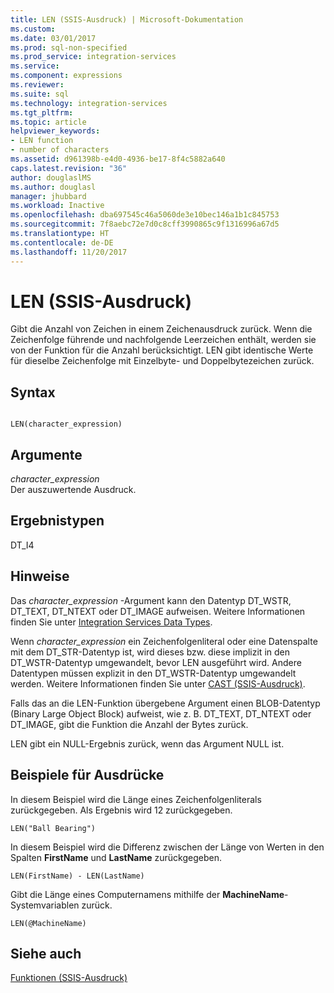 ```yaml
---
title: LEN (SSIS-Ausdruck) | Microsoft-Dokumentation
ms.custom: 
ms.date: 03/01/2017
ms.prod: sql-non-specified
ms.prod_service: integration-services
ms.service: 
ms.component: expressions
ms.reviewer: 
ms.suite: sql
ms.technology: integration-services
ms.tgt_pltfrm: 
ms.topic: article
helpviewer_keywords:
- LEN function
- number of characters
ms.assetid: d961398b-e4d0-4936-be17-8f4c5882a640
caps.latest.revision: "36"
author: douglaslMS
ms.author: douglasl
manager: jhubbard
ms.workload: Inactive
ms.openlocfilehash: dba697545c46a5060de3e10bec146a1b1c845753
ms.sourcegitcommit: 7f8aebc72e7d0c8cff3990865c9f1316996a67d5
ms.translationtype: HT
ms.contentlocale: de-DE
ms.lasthandoff: 11/20/2017
---
```

# <a name="len-ssis-expression"></a>LEN (SSIS-Ausdruck)
  Gibt die Anzahl von Zeichen in einem Zeichenausdruck zurück. Wenn die Zeichenfolge führende und nachfolgende Leerzeichen enthält, werden sie von der Funktion für die Anzahl berücksichtigt. LEN gibt identische Werte für dieselbe Zeichenfolge mit Einzelbyte- und Doppelbytezeichen zurück.  
  
## <a name="syntax"></a>Syntax  
  
```  
  
LEN(character_expression)  
```  
  
## <a name="arguments"></a>Argumente  
 *character_expression*  
 Der auszuwertende Ausdruck.  
  
## <a name="result-types"></a>Ergebnistypen  
 DT_I4  
  
## <a name="remarks"></a>Hinweise  
 Das *character_expression* -Argument kann den Datentyp DT_WSTR, DT_TEXT, DT_NTEXT oder DT_IMAGE aufweisen. Weitere Informationen finden Sie unter [Integration Services Data Types](../../integration-services/data-flow/integration-services-data-types.md).  
  
 Wenn *character_expression* ein Zeichenfolgenliteral oder eine Datenspalte mit dem DT_STR-Datentyp ist, wird dieses bzw. diese implizit in den DT_WSTR-Datentyp umgewandelt, bevor LEN ausgeführt wird. Andere Datentypen müssen explizit in den DT_WSTR-Datentyp umgewandelt werden. Weitere Informationen finden Sie unter [CAST &#40;SSIS-Ausdruck&#41;](../../integration-services/expressions/cast-ssis-expression.md).  
  
 Falls das an die LEN-Funktion übergebene Argument einen BLOB-Datentyp (Binary Large Object Block) aufweist, wie z. B. DT_TEXT, DT_NTEXT oder DT_IMAGE, gibt die Funktion die Anzahl der Bytes zurück.  
  
 LEN gibt ein NULL-Ergebnis zurück, wenn das Argument NULL ist.  
  
## <a name="expression-examples"></a>Beispiele für Ausdrücke  
 In diesem Beispiel wird die Länge eines Zeichenfolgenliterals zurückgegeben. Als Ergebnis wird 12 zurückgegeben.  
  
```  
LEN("Ball Bearing")  
```  
  
 In diesem Beispiel wird die Differenz zwischen der Länge von Werten in den Spalten **FirstName** und **LastName** zurückgegeben.  
  
```  
LEN(FirstName) - LEN(LastName)  
```  
  
 Gibt die Länge eines Computernamens mithilfe der **MachineName**-Systemvariablen zurück.  
  
```  
LEN(@MachineName)  
```  
  
## <a name="see-also"></a>Siehe auch  
 [Funktionen &#40;SSIS-Ausdruck&#41;](../../integration-services/expressions/functions-ssis-expression.md)  
  
  
